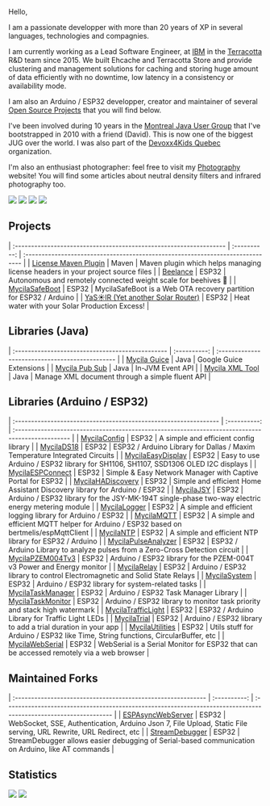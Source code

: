 Hello,

I am a passionate developper with more than 20 years of XP in several languages, technologies and compagnies.

I am currently working as a Lead Software Engineer, at [IBM](https://www.ibm.com/) in the [Terracotta](https://www.terracotta.org) R&D team since 2015.
We built Ehcache and Terracotta Store and provide clustering and management solutions for caching and storing huge amount of data efficiently with no downtime, low latency in a consistency or availability mode.

I am also an Arduino / ESP32 developper, creator and maintainer of several [Open Source Projects](https://oss.carbou.me/) that you will find below.

I've been involved during 10 years in the [Montreal Java User Group](https://www.montreal-jug.org/) that I've bootstrapped in 2010 with a friend (David). This is now one of the biggest JUG over the world.
I was also part of the [Devoxx4Kids Quebec](http://www.devoxx4kids.org/quebec/) organization.

I'm also an enthusiast photographer: feel free to visit my [Photography](https://www.mathieu.photography/) website!
You will find some articles about neutral density filters and infrared photography too.

[![](https://img.shields.io/badge/github-mathieucarbou-211F1F?logo=github&logoColor=white&style=flat-square)](https://github.com/mathieucarbou)
[![](https://img.shields.io/badge/linkedin-mathieucarbou-0072B1?logo=linkedin&style=flat-square)](https://www.linkedin.com/in/mathieucarbou/)
[![](https://img.shields.io/badge/photography-mathieu.photography-1BC?logo=react&logoColor=white&style=flat-square)](https://www.mathieu.photography/)
[![](https://img.shields.io/badge/flickr-mathieucarbou-ff69b4?logo=flickr&style=flat-square)](https://www.flickr.com/photos/mathieucarbou/)

## Projects

| :----------------------------------------------------------------- | :----------: | :----------------------------------------------------------------------------- |
| [License Maven Plugin](https://oss.carbou.me/license-maven-plugin) |    Maven     | Maven plugin which helps managing license headers in your project source files |
| [Beelance](https://beelance.carbou.me)                             |    ESP32     | Autonomous and remotely connected weight scale for beehives 🐝                 |
| [MycilaSafeBoot](https://oss.carbou.me/MycilaSafeBoot)             |    ESP32     | MycilaSafeBoot is a Web OTA recovery partition for ESP32 / Arduino             |
| [YaS☀️lR (Yet another Solar Router)](https://yasolr.carbou.me)     |    ESP32     | Heat water with your Solar Production Excess!                                  |

## Libraries (Java)

| :----------------------------------------------- | :----------: | :---------------------------------------------- |
| [Mycila Guice](https://oss.carbou.me/guice)      |     Java     | Google Guice Extensions                         |
| [Mycila Pub Sub](https://oss.carbou.me/pubsub)   |     Java     | In-JVM Event API                                |
| [Mycila XML Tool](https://oss.carbou.me/xmltool) |     Java     | Manage XML document through a simple fluent API |

## Libraries (Arduino / ESP32)

| :--------------------------------------------------------------- | :----------: | :----------------------------------------------------------------------------------------------- |
| [MycilaConfig](https://oss.carbou.me/MycilaConfig)               |    ESP32     | A simple and efficient config library                                                            |
| [MycilaDS18](https://oss.carbou.me/MycilaDS18)                   |    ESP32     | ESP32 / Arduino Library for Dallas / Maxim Temperature Integrated Circuits                       |
| [MycilaEasyDisplay](https://oss.carbou.me/MycilaEasyDisplay)     |    ESP32     | Easy to use Arduino / ESP32 library for SH1106, SH1107, SSD1306 OLED I2C displays                |
| [MycilaESPConnect](https://oss.carbou.me/MycilaESPConnect)       |    ESP32     | Simple & Easy Network Manager with Captive Portal for ESP32                                      |
| [MycilaHADiscovery](https://oss.carbou.me/MycilaHADiscovery)     |    ESP32     | Simple and efficient Home Assistant Discovery library for Arduino / ESP32                        |
| [MycilaJSY](https://oss.carbou.me/MycilaJSY)                     |    ESP32     | Arduino / ESP32 library for the JSY-MK-194T single-phase two-way electric energy metering module |
| [MycilaLogger](https://oss.carbou.me/MycilaLogger)               |    ESP32     | A simple and efficient logging library for Arduino / ESP32                                       |
| [MycilaMQTT](https://oss.carbou.me/MycilaMQTT)                   |    ESP32     | A simple and efficient MQTT helper for Arduino / ESP32 based on bertmelis/espMqttClient          |
| [MycilaNTP](https://oss.carbou.me/MycilaNTP)                     |    ESP32     | A simple and efficient NTP library for ESP32 / Arduino                                           |
| [MycilaPulseAnalyzer](https://oss.carbou.me/MycilaPulseAnalyzer) |    ESP32     | ESP32 / Arduino Library to analyze pulses from a Zero-Cross Detection circuit                    |
| [MycilaPZEM004Tv3](https://oss.carbou.me/MycilaPZEM004Tv3)       |    ESP32     | Arduino / ESP32 library for the PZEM-004T v3 Power and Energy monitor                            |
| [MycilaRelay](https://oss.carbou.me/MycilaRelay)                 |    ESP32     | Arduino / ESP32 library to control Electromagnetic and Solid State Relays                        |
| [MycilaSystem](https://oss.carbou.me/MycilaSystem)               |    ESP32     | Arduino / ESP32 library for system-related tasks                                                 |
| [MycilaTaskManager](https://oss.carbou.me/MycilaTaskManager)     |    ESP32     | Arduino / ESP32 Task Manager Library                                                             |
| [MycilaTaskMonitor](https://oss.carbou.me/MycilaTaskMonitor)     |    ESP32     | Arduino / ESP32 library to monitor task priority and stack high watermark                        |
| [MycilaTrafficLight](https://oss.carbou.me/MycilaTrafficLight)   |    ESP32     | ESP32 / Arduino Library for Traffic Light LEDs                                                   |
| [MycilaTrial](https://oss.carbou.me/MycilaTrial)                 |    ESP32     | Arduino / ESP32 library to add a trial duration in your app                                      |
| [MycilaUtilities](https://oss.carbou.me/MycilaUtilities)         |    ESP32     | Utils stuff for Arduino / ESP32 like Time, String functions, CircularBuffer, etc                 |
| [MycilaWebSerial](https://oss.carbou.me/MycilaWebSerial)         |    ESP32     | WebSerial is a Serial Monitor for ESP32 that can be accessed remotely via a web browser          |

## Maintained Forks

| :----------------------------------------------------------- | :----------: | :--------------------------------------------------------------------------------------------------------------- |
| [ESPAsyncWebServer](https://oss.carbou.me/ESPAsyncWebServer) |    ESP32     | WebSocket, SSE, Authentication, Arduino Json 7, File Upload, Static File serving, URL Rewrite, URL Redirect, etc |
| [StreamDebugger](https://oss.carbou.me/StreamDebugger)       |    ESP32     | StreamDebugger allows easier debugging of Serial-based communication on Arduino, like AT commands                |

## Statistics

[![](https://github-readme-stats.vercel.app/api/top-langs/?username=mathieucarbou&layout=compact&show_icons=true&theme=dark#gh-dark-mode-only&count_private=true&include_all_commits=true)](https://github.com/mathieucarbou/)
[![](https://github-readme-stats.vercel.app/api?username=mathieucarbou&show_icons=true&theme=dark#gh-dark-mode-only&count_private=true&include_all_commits=true)](https://github.com/mathieucarbou/)
